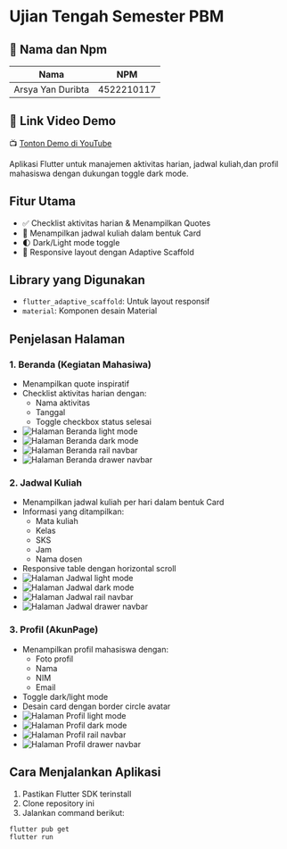 # Ujian Tengah Semester PBM

## 👥 Nama dan Npm
| Nama                  | NPM        |
|-----------------------|------------|
| Arsya Yan Duribta | 4522210117 |

## 🔗 Link Video Demo
📺 [Tonton Demo di YouTube](https://youtu.be/VIDEO_ID)

Aplikasi Flutter untuk manajemen aktivitas harian, jadwal kuliah,dan profil mahasiswa dengan dukungan toggle dark mode.

## Fitur Utama
- ✅ Checklist aktivitas harian & Menampilkan Quotes
- 📅 Menampilkan jadwal kuliah dalam bentuk Card
- 🌓 Dark/Light mode toggle
- 📱 Responsive layout dengan Adaptive Scaffold

## Library yang Digunakan
- `flutter_adaptive_scaffold`: Untuk layout responsif
- `material`: Komponen desain Material

## Penjelasan Halaman

### 1. Beranda (Kegiatan Mahasiwa)
- Menampilkan quote inspiratif
- Checklist aktivitas harian dengan:
    - Nama aktivitas
    - Tanggal
    - Toggle checkbox status selesai
- ![Halaman Beranda light mode](screenshot/beranda1.png)
- ![Halaman Beranda dark mode](screenshot/beranda2.png)
- ![Halaman Beranda rail navbar](screenshot/beranda3.png)
- ![Halaman Beranda drawer navbar](screenshot/beranda4.png)

### 2. Jadwal Kuliah
- Menampilkan jadwal kuliah per hari dalam bentuk Card
- Informasi yang ditampilkan:
    - Mata kuliah
    - Kelas
    - SKS
    - Jam
    - Nama dosen
- Responsive table dengan horizontal scroll
- ![Halaman Jadwal light mode](screenshot/jadwal1.png)
- ![Halaman Jadwal dark mode](screenshot/jadwal2.png)
- ![Halaman Jadwal rail navbar](screenshot/jadwal3.png)
- ![Halaman Jadwal drawer navbar](screenshot/jadwal4.png)

### 3. Profil (AkunPage)
- Menampilkan profil mahasiswa dengan:
    - Foto profil
    - Nama
    - NIM
    - Email
- Toggle dark/light mode
- Desain card dengan border circle avatar
- ![Halaman Profil light mode](screenshot/profil1.png)
- ![Halaman Profil dark mode](screenshot/profil2.png)
- ![Halaman Profil rail navbar](screenshot/profil3.png)
- ![Halaman Profil drawer navbar](screenshot/profil4.png)

## Cara Menjalankan Aplikasi

1. Pastikan Flutter SDK terinstall
2. Clone repository ini
3. Jalankan command berikut:

```bash
flutter pub get
flutter run